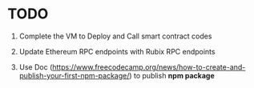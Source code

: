 # TODO

1. Complete the VM to Deploy and Call smart contract codes

2. Update Ethereum RPC endpoints with Rubix RPC endpoints

3. Use Doc (https://www.freecodecamp.org/news/how-to-create-and-publish-your-first-npm-package/) to publish **npm package**
